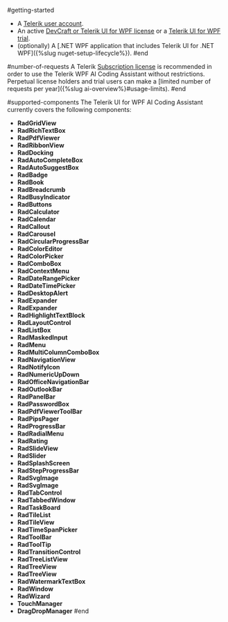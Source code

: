 #getting-started
* A [Telerik user account](https://www.telerik.com/account/).
* An active [DevCraft or Telerik UI for WPF license](https://www.telerik.com/purchase/individual/wpf.aspx) or a [Telerik UI for WPF trial](https://www.telerik.com/try/ui-for-wpf).
* (optionally) A [.NET WPF application that includes Telerik UI for .NET WPF]({%slug nuget-setup-lifecycle%}).
#end

#number-of-requests
A Telerik [Subscription license](https://www.telerik.com/purchase/faq/licensing-purchasing) is recommended in order to use the Telerik WPF AI Coding Assistant without restrictions. Perpetual license holders and trial users can make a [limited number of requests per year]({%slug ai-overview%}#usage-limits).
#end

#supported-components
The Telerik UI for WPF AI Coding Assistant currently covers the following components:

* __RadGridView__
* __RadRichTextBox__
* __RadPdfViewer__
* __RadRibbonView__
* __RadDocking__
* __RadAutoCompleteBox__
* __RadAutoSuggestBox__
* __RadBadge__
* __RadBook__
* __RadBreadcrumb__
* __RadBusyIndicator__
* __RadButtons__
* __RadCalculator__
* __RadCalendar__
* __RadCallout__
* __RadCarousel__
* __RadCircularProgressBar__
* __RadColorEditor__
* __RadColorPicker__
* __RadComboBox__
* __RadContextMenu__
* __RadDateRangePicker__
* __RadDateTimePicker__
* __RadDesktopAlert__
* __RadExpander__
* __RadExpander__
* __RadHighlightTextBlock__
* __RadLayoutControl__
* __RadListBox__
* __RadMaskedInput__
* __RadMenu__
* __RadMultiColumnComboBox__
* __RadNavigationView__
* __RadNotifyIcon__
* __RadNumericUpDown__
* __RadOfficeNavigationBar__
* __RadOutlookBar__
* __RadPanelBar__
* __RadPasswordBox__
* __RadPdfViewerToolBar__
* __RadPipsPager__
* __RadProgressBar__
* __RadRadialMenu__
* __RadRating__
* __RadSlideView__
* __RadSlider__
* __RadSplashScreen__
* __RadStepProgressBar__
* __RadSvgImage__
* __RadSvgImage__
* __RadTabControl__
* __RadTabbedWindow__
* __RadTaskBoard__
* __RadTileList__
* __RadTileView__
* __RadTimeSpanPicker__
* __RadToolBar__
* __RadToolTip__
* __RadTransitionControl__
* __RadTreeListView__
* __RadTreeView__
* __RadTreeView__
* __RadWatermarkTextBox__
* __RadWindow__
* __RadWizard__
* __TouchManager__
* __DragDropManager__
#end